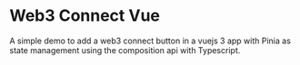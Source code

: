 # Web3 Connect Vue

A simple demo to add a web3 connect button in a vuejs 3 app with Pinia as state management 
using the composition api with Typescript.